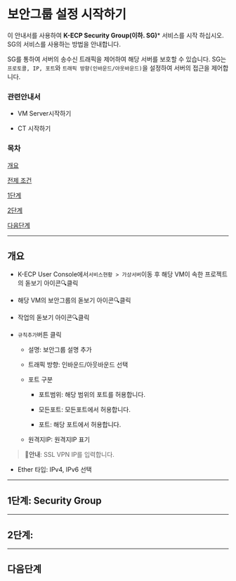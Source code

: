 [문서 최종 수정일자]:#23.05.23

[문서 최종 수정자]:신승규

# 보안그룹 설정 시작하기

이 안내서를 사용하여 **K-ECP Security Group(이하. SG)*** 서비스를 시작 하십시오. SG의 서비스를 사용하는 방법을 안내합니다.

SG를 통하여 서버의 송수신 트래픽을 제어하여 해당 서버를 보호할 수 있습니다. SG는 `프로토콜, IP, 포트`와 `트래픽 방향(인바운드/아웃바운드)`을 설정하여 서버의 접근을 제어합니다.

### 관련안내서

* VM Server시작하기

* CT 시작하기

### 목차

[개요](#abstract)

[전제 조건](#precondition)

[1단계](#step1)

[2단계](#step2)

[다음단계](#nextstep)

---

<span id="abstract"/>

## 개요

- K-ECP User Console에서`서비스현황 > 가상서버`이동 후 해당 VM이 속한 프로젝트의 돋보기 아이콘:mag:클릭

- 해당 VM의 보안그룹의 돋보기 아이콘:mag:클릭

- 작업의 돋보기 아이콘:mag:클릭

- `규칙추가`버튼 클릭
  
  - 설명: 보안그룹 설명 추가
  
  - 트래픽 방향: 인바운드/아웃바운드 선택
  
  - 포트 구분
    
    - 포트범위: 해당 범위의 포트를 허용합니다.
    
    - 모든포트: 모든포트에서 허용합니다.
    
    - 포트: 해당 포트에서 허용합니다.
  
  - 원격지IP: 원격지IP 표기

> :bell:**안내**: SSL VPN IP를 입력합니다.

- Ether 타입: IPv4, IPv6 선택

---

<span id="step1"/>

## 1단계: Security Group



---

<span id="step2"/>

## 2단계:

---

<span id="nextstep"/>

## 다음단계
